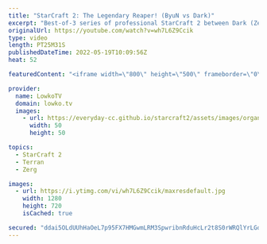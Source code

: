 ```yaml
---
title: "StarCraft 2: The Legendary Reaper! (ByuN vs Dark)"
excerpt: "Best-of-3 series of professional StarCraft 2 between Dark (Zerg) and ByuN (Terran). Two of the best players from South Korea.  Support my work on Patreon: https://www.patreon.com/lowkotv Become a YouTube member: https://lowko.tv/join  More Lowko: https://youtube.com/morelowko Lowko Clips: https://www.youtube.com/lowkoclips"
originalUrl: https://youtube.com/watch?v=wh7L6Z9Ccik
type: video
length: PT25M31S
publishedDateTime: 2022-05-19T10:09:56Z
heat: 52

featuredContent: "<iframe width=\"800\" height=\"500\" frameborder=\"0\" src=\"https://www.youtube.com/embed/wh7L6Z9Ccik\" allow=\"accelerometer; autoplay; encrypted-media; gyroscope; picture-in-picture\" allowfullscreen></iframe>"

provider:
  name: LowkoTV
  domain: lowko.tv
  images:
    - url: https://everyday-cc.github.io/starcraft2/assets/images/organizations/lowko.tv-50x50.jpg
      width: 50
      height: 50

topics:
  - StarCraft 2
  - Terran
  - Zerg

images:
  - url: https://i.ytimg.com/vi/wh7L6Z9Ccik/maxresdefault.jpg
    width: 1280
    height: 720
    isCached: true

secured: "ddai5OLdUUhHaOeL7p95FX7HMGwmLRM3SpwribnRduHcLr2t8S0rWRQlYrLGd10Na4vv3q3E2SLvosB5vQ9aadSiVsPsOuG6cZo+0tdIke4xQMPDghZsw4pulNYYiUcMW//2ZDxiGBS2TsNRTckBpvS3zEXPcI/YwdR7aUtR1ebbLx6TaLnlPH22IV/XsjfBKEqaxtlIfMvDau93WYzRW2e+LbyK8nYx5/VTAEE1WYD66bYkCBVe/qHsOnh25sZmIvIfIvhc4wU+pwhecUB2MdmirS6t9ULE95VpucbmSDG/3pTQyeFYcsOIQYJYh3gn4dAROTmlMKP1xg0FRyVMFBbIWFAKkuwyxSLzvlgX2UJkRu0fRwsTesQKeHg5n1LF7Ef18tG7uxnX4pTGqfCsthsNdd8PIYJqyKpwgN5fuwrfO392XLuFUM1QQBuRUQ6t;7uSrdlaWWDYko3RMvuzsqQ=="
---
```


